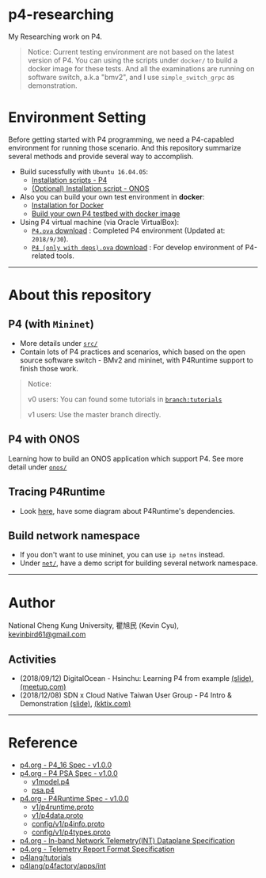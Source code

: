 # p4-researching
My Researching work on P4.

> Notice: Current testing environment are not based on the latest version of P4.
>           You can using the scripts under `docker/` to build a docker image for these tests.
> And all the examinations are running on software switch, a.k.a "bmv2", and I use `simple_switch_grpc` as demonstration.
> 

# Environment Setting

Before getting started with P4 programming, we need a P4-capabled environment for running those scenario. And this repository summarize several methods and provide several way to accomplish.

* Build sucessfully with `Ubuntu 16.04.05`:
    * [Installation scripts - P4](install/)
    * [(Optional) Installation script - ONOS](https://github.com/toolbuddy/ssfw#onos-installation)
* Also you can build your own test environment in **docker**:
    * [Installation for Docker](https://github.com/toolbuddy/ssfw#docker-installation)
    * [Build your own P4 testbed with docker image](docker/)
* Using P4 virtual machine (via Oracle VirtualBox):
    * [`P4.ova` download](http://gofile.me/39GpL/Q4KZzrzTJ) : Completed P4 environment (Updated at: `2018/9/30`).
    * [`P4 (only with deps).ova` download](http://gofile.me/39GpL/3f01UDG0X) : For develop environment of P4-related tools.

---

# About this repository

## P4 (with `Mininet`)

* More details under [`src/`](src/)
* Contain lots of P4 practices and scenarios, which based on the open source software switch - BMv2 and mininet, with P4Runtime support to finish those work.

> Notice:
> 
> v0 users: You can found some tutorials in [`branch:tutorials`](https://github.com/kevinbird61/p4-researching/tree/tutorials)
> 
> v1 users: Use the master branch directly.

## P4 with ONOS
Learning how to build an ONOS application which support P4. See more detail under [`onos/`](onos/)

## Tracing P4Runtime
* Look [here](/res), have some diagram about P4Runtime's dependencies.

## Build network namespace
* If you don't want to use mininet, you can use `ip netns` instead.
* Under [`net/`](net/), have a demo script for building several network namespace.

---

# Author

National Cheng Kung University, 瞿旭民 (Kevin Cyu), kevinbird61@gmail.com

## Activities
* (2018/09/12) DigitalOcean - Hsinchu: Learning P4 from example [(slide)](https://docs.google.com/presentation/d/15NPJ3wnYTEr_La7Ny-n2Q8SLTVFJhv5rDmB2Alku3z0/edit?usp=sharing), [(meetup.com)](https://www.meetup.com/DigitalOceanHsinchu/events/254314168/)
* (2018/12/08) SDN x Cloud Native Taiwan User Group - P4 Intro & Demonstration [(slide)](https://docs.google.com/presentation/d/1xHhrrWzsu3SawG2Zf1nZWs3_l3zHLWch9q04C1B4nog/edit?usp=sharing), [(kktix.com)](https://cntug.kktix.cc/events/sdn-cntug-12)

---

# Reference

* [p4.org - P4_16 Spec - v1.0.0](https://p4.org/p4-spec/docs/P4-16-v1.0.0-spec.html)
* [p4.org - P4 PSA Spec - v1.0.0](https://p4.org/p4-spec/docs/PSA-v1.0.0.html)
    * [v1model.p4](https://github.com/p4lang/p4c/blob/master/p4include/v1model.p4)
    * [psa.p4](https://github.com/p4lang/p4c/blob/master/p4include/psa.p4)
* [p4.org - P4Runtime Spec - v1.0.0](https://p4.org/p4-spec/docs/P4Runtime-v1.0.0.pdf)
    * [v1/p4runtime.proto](https://github.com/p4lang/p4runtime/blob/master/proto/p4/v1/p4runtime.proto)
    * [v1/p4data.proto](https://github.com/p4lang/p4runtime/blob/master/proto/p4/v1/p4data.proto)
    * [config/v1/p4info.proto](https://github.com/p4lang/p4runtime/blob/master/proto/p4/config/v1/p4info.proto)
    * [config/v1/p4types.proto](https://github.com/p4lang/p4runtime/blob/master/proto/p4/config/v1/p4types.proto)
* [p4.org - In-band Network Telemetry(INT) Dataplane Specification](https://github.com/p4lang/p4-applications/blob/master/docs/INT.pdf)
* [p4.org - Telemetry Report Format Specification](https://github.com/p4lang/p4-applications/blob/master/docs/telemetry_report.pdf)
* [p4lang/tutorials](https://github.com/p4lang/tutorials)
* [p4lang/p4factory/apps/int](https://github.com/p4lang/p4factory/tree/master/apps/int)
